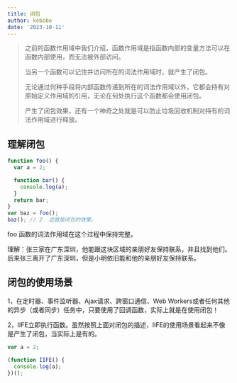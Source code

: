 ```yaml
---
title: 闭包
author: kebobo
date: '2023-10-11'
---
```


> 之前的函数作用域中我们介绍，函数作用域是指函数内部的变量方法可以在函数内部使用，而无法被外部访问。
>
> 当另一个函数可以记住并访问所在的词法作用域时，就产生了闭包。
>
> 无论通过何种手段将内部函数传递到所在的词法作用域以外，它都会持有对原始定义作用域的引用，无论在何处执行这个函数都会使用闭包。
>
> 产生了闭包效果，还有一个神奇之处就是可以防止垃圾回收机制对持有的词法作用域进行释放。

## 理解闭包

```javascript
function foo() {
  var a = 2;

  function bar() {
    console.log(a);
  }
  return bar;
}
var baz = foo();
baz(); // 2  这就是闭包的效果。
```

foo 函数的词法作用域在这个过程中保持完整。

理解：张三家在广东深圳，他能跟这块区域的亲朋好友保持联系，并且找到他们。后来张三离开了广东深圳，但是小明依旧能和他的亲朋好友保持联系。

## 闭包的使用场景

1，在定时器、事件监听器、Ajax请求、跨窗口通信、Web Workers或者任何其他的异步（或者同步）任务中，只要使用了回调函数，实际上就是在使用闭包！

2，IIFE立即执行函数。虽然按照上面对闭包的描述，IIFE的使用场景看起来不像是产生了闭包，当实际上是有的。

```javascript
var a = 2;

(function IIFE() {
  console.log(a);
})();
```
